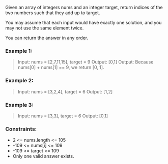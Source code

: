 Given an array of integers nums and an integer target, return indices of the two numbers such that they add up to target.

You may assume that each input would have exactly one solution, and you may not use the same element twice.

You can return the answer in any order.

### Example 1:

>    Input: nums = [2,7,11,15], target = 9
>   Output: [0,1]
>   Output: Because nums[0] + nums[1] == 9, we return [0, 1].
### Example 2:

> Input: nums = [3,2,4], target = 6
> Output: [1,2]
### Example 3:

> Input: nums = [3,3], target = 6
> Output: [0,1]
 

### Constraints:

- 2 <= nums.length <= 105
- -109 <= nums[i] <= 109
- -109 <= target <= 109
- Only one valid answer exists.